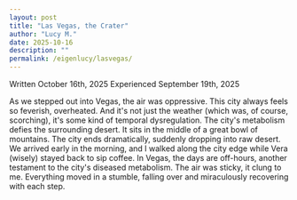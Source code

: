 ```yaml
---
layout: post
title: "Las Vegas, the Crater"
author: "Lucy M."
date: 2025-10-16
description: ""
permalink: /eigenlucy/lasvegas/
---
```


Written October 16th, 2025
Experienced September 19th, 2025

As we stepped out into Vegas, the air was oppressive. This city always feels so feverish, overheated. And it's not just the weather (which was, of course, scorching), it's some kind of temporal dysregulation. The city's metabolism defies the surrounding desert. It sits in the middle of a great bowl of mountains. The city ends dramatically, suddenly dropping into raw desert. We arrived early in the morning, and I walked along the city edge while Vera (wisely) stayed back to sip coffee. In Vegas, the days are off-hours, another testament to the city's diseased metabolism. The air was sticky, it clung to me. Everything moved in a stumble, falling over and miraculously recovering with each step. 
